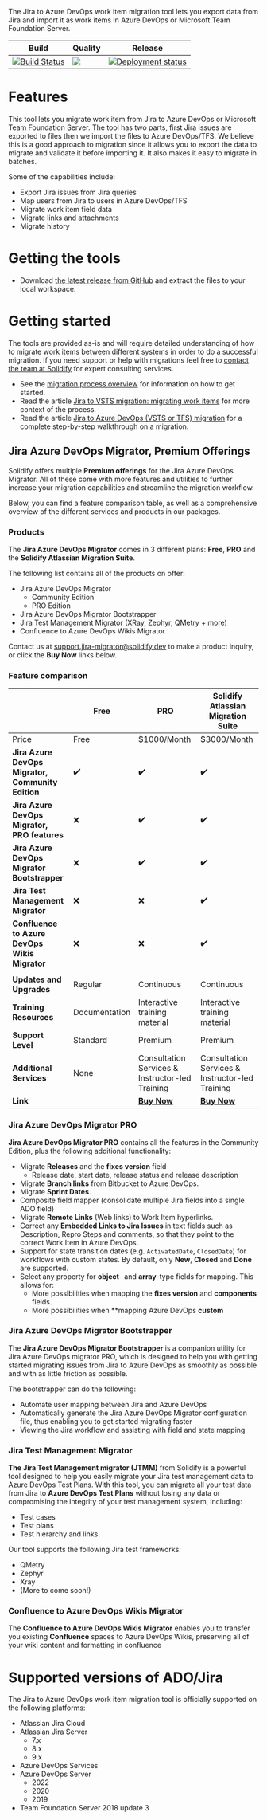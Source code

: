 The Jira to Azure DevOps work item migration tool lets you export data from Jira and import it as work items in Azure DevOps or Microsoft Team Foundation Server.

|Build|Quality|Release|
|---|---|---|
|[![Build Status](https://dev.azure.com/solidify/OSS/_apis/build/status/jira-azuredevops-migrator?branchName=master)](https://dev.azure.com/solidify/OSS/_build?definitionId=50)|[![](https://sonarcloud.io/api/project_badges/measure?project=jira-azuredevops-migrator&metric=alert_status)](https://sonarcloud.io/dashboard?id=jira-azuredevops-migrator)|[![Deployment status](https://vsrm.dev.azure.com/solidify/_apis/public/Release/badge/9d04c453-c16d-4cd5-aadd-4162a63d5df5/4/20)](https://dev.azure.com/solidify/OSS/_release?definitionId=4)|

# Features

This tool lets you migrate work item from Jira to Azure DevOps or Microsoft Team Foundation Server. The tool has two parts, first Jira issues are exported to files then we import the files to Azure DevOps/TFS. We believe this is a good approach to migration since it allows you to export the data to migrate and validate it before importing it. It also makes it easy to migrate in batches.

Some of the capabilities include:

- Export Jira issues from Jira queries
- Map users from Jira to users in Azure DevOps/TFS
- Migrate work item field data
- Migrate links and attachments
- Migrate history

# Getting the tools

* Download [the latest release from GitHub](https://github.com/solidify/jira-azuredevops-migrator/releases) and extract the files to your local workspace.

# Getting started

The tools are provided as-is and will require detailed understanding of how to migrate work items between different systems in order to do a successful migration. If you need support or help with migrations feel free to [contact the team at Solidify](mailto:support.jira-migrator@solidify.dev) for expert consulting services.

* See the [migration process overview](https://github.com/solidify/jira-azuredevops-migrator/blob/master/docs/overview.md) for information on how to get started.
* Read the article [Jira to VSTS migration: migrating work items](https://solidify.se/blog/jira-to-vsts-migration-work-items) for more context of the process.
* Read the article [Jira to Azure DevOps (VSTS or TFS) migration](https://solidify.se/blog/jira-azure-devops-migration) for a complete step-by-step walkthrough on a migration.

## Jira Azure DevOps Migrator, Premium Offerings

Solidify offers multiple **Premium offerings** for the Jira Azure DevOps Migrator. All of these come with more features and utilities to further increase your migration capabilities and streamline the migration workflow.

Below, you can find a feature comparison table, as well as a comprehensive overview of the different services and products in our packages.

### Products

The **Jira Azure DevOps Migrator** comes in 3 different plans: **Free**, **PRO** and the **Solidify Atlassian Migration Suite**.

The following list contains all of the products on offer:

- Jira Azure DevOps Migrator
  - Community Edition
  - PRO Edition
- Jira Azure DevOps Migrator Bootstrapper
- Jira Test Management Migrator (XRay, Zephyr, QMetry + more)
- Confluence to Azure DevOps Wikis Migrator

Contact us at [support.jira-migrator@solidify.dev](mailto:support.jira-migrator@solidify.dev) to make a product inquiry, or click the **Buy Now** links below.

### Feature comparison

| | Free |  PRO | Solidify Atlassian Migration Suite |
|-------------------------------|--------------------------|--------------------------|--------------------------|
| Price | Free | $1000/Month | $3000/Month |
| **Jira Azure DevOps Migrator, Community Edition** | ✔️ | ✔️ | ✔️ |
| **Jira Azure DevOps Migrator, PRO features** | ❌ | ✔️ | ✔️ |
| **Jira Azure DevOps Migrator Bootstrapper**    | ❌ | ✔️ | ✔️ |
| **Jira Test Management Migrator**    | ❌ | ❌ |  ✔️ |
| **Confluence to Azure DevOps Wikis Migrator**    | ❌ | ❌ |  ✔️ |
| |  |  |  |
| **Updates and Upgrades**      | Regular                  | Continuous                | Continuous               |
| **Training Resources**        | Documentation            | Interactive training material | Interactive training material |
| **Support Level**             | Standard | Premium | Premium |
| **Additional Services**       | None | Consultation Services & Instructor-led Training | Consultation Services & Instructor-led Training |
| **Link** |  |  **[Buy Now](https://marketplace.visualstudio.com/items?itemName=solidify.jira-devops-workitem-migrator-pro)** | **[Buy Now](https://marketplace.visualstudio.com/items?itemName=solidify.atlassian-migration-suite)** |

### Jira Azure DevOps Migrator PRO

**Jira Azure DevOps Migrator PRO** contains all the features in the Community Edition, plus the following additional functionality:

- Migrate **Releases** and the **fixes version** field
  - Release date, start date, release status and release description
- Migrate **Branch links** from Bitbucket to Azure DevOps.
- Migrate **Sprint Dates**.
- Composite field mapper (consolidate multiple Jira fields into a single ADO field)
- Migrate **Remote Links** (Web links) to Work Item hyperlinks.
- Correct any **Embedded Links to Jira Issues** in text fields such as Description, Repro Steps and comments, so that they point to the correct Work Item in Azure DevOps.
- Support for state transition dates (e.g. `ActivatedDate`, `ClosedDate`) for workflows with custom states. By default, only **New**, **Closed** and **Done** are supported.
- Select any property for **object**- and **array**-type fields for mapping. This allows for:
  - More possibilities when mapping the **fixes version** and **components** fields.
  - More possibilities when **mapping Azure DevOps **custom**

### Jira Azure DevOps Migrator Bootstrapper

The **Jira Azure DevOps Migrator Bootstrapper** is a companion utility for Jira Azure DevOps migrator PRO, which is designed to help you with getting started migrating issues from Jira to Azure DevOps as smoothly as possible and with as little friction as possible.

The bootstrapper can do the following:

- Automate user mapping between Jira and Azure DevOps
- Automatically generate the Jira Azure DevOps Migrator configuration file, thus enabling you to get started migrating faster
- Viewing the Jira workflow and assisting with field and state mapping

### Jira Test Management Migrator

**The Jira Test Management migrator (JTMM)** from Solidify is a powerful tool designed to help you easily migrate your Jira test management data to Azure DevOps Test Plans. With this tool, you can migrate all your test data from Jira to **Azure DevOps Test Plans** without losing any data or compromising the integrity of your test management system, including:

- Test cases
- Test plans
- Test hierarchy and links.

Our tool supports the following Jira test frameworks:

- QMetry
- Zephyr
- Xray
- (More to come soon!)

### Confluence to Azure DevOps Wikis Migrator

The **Confluence to Azure DevOps Wikis Migrator** enables you to transfer you existing **Confluence** spaces to Azure DevOps Wikis, preserving all of your wiki content and formatting in confluence

# Supported versions of ADO/Jira

The Jira to Azure DevOps work item migration tool is officially supported on the following platforms:

- Atlassian Jira Cloud
- Atlassian Jira Server
  - 7.x
  - 8.x
  - 9.x
- Azure DevOps Services
- Azure DevOps Server
  - 2022
  - 2020
  - 2019
- Team Foundation Server 2018 update 3
